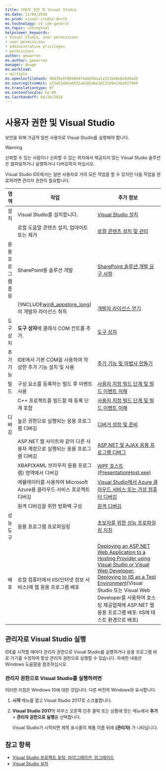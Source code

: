 ```yaml
---
title: 사용자 권한 및 Visual Studio
ms.date: 11/04/2016
ms.prod: visual-studio-dev15
ms.technology: vs-ide-general
ms.topic: conceptual
helpviewer_keywords:
- Visual Studio, user permissions
- user permissions
- administrative privileges
- permissions
author: gewarren
ms.author: gewarren
manager: douge
ms.workload:
- multiple
ms.openlocfilehash: 96835e0f884494f4a6b94aa1a311b40e8a9d8ad9
ms.sourcegitcommit: e13e61ddea6032a8282abe16131d9e136a927984
ms.translationtype: HT
ms.contentlocale: ko-KR
ms.lasthandoff: 04/26/2018
---
```

# <a name="user-permissions-and-visual-studio"></a>사용자 권한 및 Visual Studio

보안을 위해 가급적 일반 사용자로 Visual Studio를 실행해야 합니다.

> [!WARNING]
> 신뢰할 수 있는 사람이나 신뢰할 수 있는 위치에서 제공되지 않는 Visual Studio 솔루션은 컴파일하거나 실행하거나 디버깅하지 마십시오.

Visual Studio IDE에서는 일반 사용자로 거의 모든 작업을 할 수 있지만 다음 작업을 완료하려면 관리자 권한이 필요합니다.

|영역|작업|추가 정보|
|----------|----------|--------------------------|
|설치|Visual Studio를 설치합니다.|[Visual Studio 설치](../install/install-visual-studio.md)|
||로컬 도움말 콘텐츠 설치, 업데이트 또는 제거|[로컬 콘텐츠 설치 및 관리](../ide/install-and-manage-local-content.md)|
|응용 프로그램 종류|SharePoint용 솔루션 개발|[SharePoint 솔루션 개발 요구 사항](/office-dev/office-dev/requirements-for-developing-sharepoint-solutions)|
||[!INCLUDE[win8_appstore_long](../debugger/includes/win8_appstore_long_md.md)]의 개발자 라이선스 취득|[개발자 라이선스 얻기](http://go.microsoft.com/fwlink/?LinkID=241313)|
|도구 상자|**도구 상자**에 클래식 COM 컨트롤 추가.|[도구 상자](../ide/reference/toolbox.md)|
|추가 기능|IDE에서 기본 COM을 사용하여 작성한 추가 기능 설치 및 사용|[추가 기능 및 마법사 만들기](http://msdn.microsoft.com/Library/c5a47c21-6668-4de3-898d-afa969317e73)|
|빌드|구성 요소를 등록하는 빌드 후 이벤트 사용|[사용자 지정 빌드 단계 및 빌드 이벤트 이해](/cpp/ide/understanding-custom-build-steps-and-build-events)|
||C++ 프로젝트를 빌드할 때 등록 단계 포함|[사용자 지정 빌드 단계 및 빌드 이벤트 이해](/cpp/ide/understanding-custom-build-steps-and-build-events)|
|디버깅|높은 권한으로 실행되는 응용 프로그램 디버깅|[디버거 설정 및 준비](../debugger/debugger-settings-and-preparation.md)|
||ASP.NET 웹 사이트와 같이 다른 사용자 계정으로 실행되는 응용 프로그램 디버깅|[ASP.NET 및 AJAX 응용 프로그램 디버그](../debugger/debugging-aspnet-and-ajax-applications.md)|
||XBAP(XAML 브라우저 응용 프로그램) 영역에서 디버깅|[WPF 호스트(PresentationHost.exe)](/dotnet/framework/wpf/app-development/wpf-host-presentationhost-exe)|
||에뮬레이터를 사용하여 Microsoft Azure용 클라우드 서비스 프로젝트 디버깅|[Visual Studio에서 Azure 클라우드 서비스 또는 가상 컴퓨터 디버깅](http://go.microsoft.com/fwlink/?LinkId=266725)|
||원격 디버깅을 위한 방화벽 구성|[원격 디버깅](../debugger/remote-debugging.md)|
|성능 도구|응용 프로그램 프로파일링|[초보자를 위한 성능 프로파일링 지침](../profiling/beginners-guide-to-performance-profiling.md)|
|배포|로컬 컴퓨터에서 IIS(인터넷 정보 서비스)에 웹 응용 프로그램 배포|[Deploying an ASP.NET Web Application to a Hosting Provider using Visual Studio or Visual Web Developer: Deploying to IIS as a Test Environment](http://go.microsoft.com/fwlink/?LinkId=266478)(Visual Studio 또는 Visual Web Developer를 사용하여 호스팅 제공업체에 ASP.NET 웹 응용 프로그램 배포: IIS에 테스트 환경으로 배포)|

## <a name="running-visual-studio-as-an-administrator"></a>관리자로 Visual Studio 실행

IDE를 시작할 때마다 관리자 권한으로 Visual Studio를 실행하거나 응용 프로그램 바로 가기를 수정하여 항상 관리자 권한으로 실행할 수 있습니다. 자세한 내용은 Windows 도움말을 참조하십시오.

### <a name="to-run-visual-studio-with-administrative-permissions"></a>관리자 권한으로 Visual Studio를 실행하려면

이러한 지침은 Windows 10에 대한 것입니다. 다른 버전의 Windows와 유사합니다.

1. **시작** 메뉴를 열고 Visual Studio 2017로 스크롤합니다.

1. **Visual Studio 2017**의 마우스 오른쪽 단추 클릭 또는 상황에 맞는 메뉴에서 **추가** > **관리자 권한으로 실행**을 선택합니다.

     Visual Studio가 시작되면 제목 표시줄의 제품 이름 뒤에 **(관리자)** 가 나타납니다.

## <a name="see-also"></a>참고 항목

- [Visual Studio 프로젝트 포팅, 마이그레이션, 업그레이드](../porting/port-migrate-and-upgrade-visual-studio-projects.md)
- [Visual Studio 설치](../install/install-visual-studio.md)